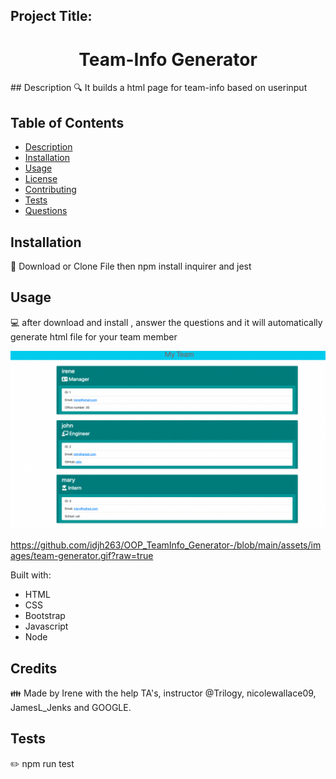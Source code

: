 ## Project Title: 
<h1 align="center">Team-Info Generator  </h1>
## Description
🔍 It builds a html page for team-info based on userinput

## Table of Contents
- [Description](#description)
- [Installation](#installation)
- [Usage](#usage)
- [License](#license)
- [Contributing](#contributing)
- [Tests](#tests)
- [Questions](#questions)

## Installation
💾  Download or Clone File then npm install inquirer and jest
    

## Usage
💻  after download and install , answer the questions and it will automatically generate html file for your team member 

![alt text](assets/images/team-info_1.png)

https://github.com/idjh263/OOP_TeamInfo_Generator-/blob/main/assets/images/team-generator.gif?raw=true

Built with:

- HTML
- CSS
- Bootstrap 
- Javascript
- Node 


## Credits 
👪 Made by Irene with the help TA's, instructor @Trilogy,  nicolewallace09, JamesL_Jenks and GOOGLE. 


## Tests
✏️ npm run test


